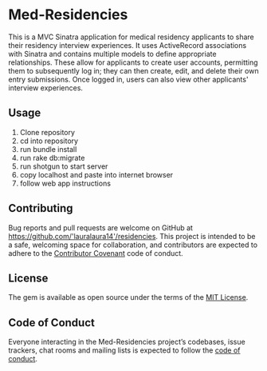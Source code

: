 # Med-Residencies

This is a MVC Sinatra application for medical residency applicants to share their residency interview experiences. It uses ActiveRecord associations with Sinatra and contains multiple models to define appropriate relationships. These allow for applicants to create user accounts, permitting them to subsequently log in; they can then create, edit, and delete their own entry submissions. Once logged in, users can also view other applicants' interview experiences.

## Usage

1. Clone repository
2. cd into repository
3. run bundle install
4. run rake db:migrate
5. run shotgun to start server
6. copy localhost and paste into internet browser
7. follow web app instructions

## Contributing

Bug reports and pull requests are welcome on GitHub at https://github.com/'lauralaura14'/residencies. This project is intended to be a safe, welcoming space for collaboration, and contributors are expected to adhere to the [Contributor Covenant](http://contributor-covenant.org) code of conduct.

## License

The gem is available as open source under the terms of the [MIT License](https://opensource.org/licenses/MIT).

## Code of Conduct

Everyone interacting in the Med-Residencies project’s codebases, issue trackers, chat rooms and mailing lists is expected to follow the [code of conduct](https://github.com/'lauralaura14'/residencies/blob/master/CODE_OF_CONDUCT.md).
